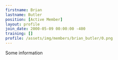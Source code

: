 ```yaml
---
firstname: Brian
lastname: Butler
position: [Active Member]
layout: profile
join_date: 2000-05-09 00:00:00 -400
training: []
profile: /assets/img/members/brian_butler/0.png
---
```

Some information
